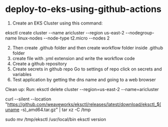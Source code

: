 # deploy-to-eks-using-github-actions

1. Create an EKS Cluster using this command:

eksctl create cluster --name aricluster --region us-east-2 --nodegroup-name linux-nodes --node-type t2.micro --nodes 2

2. Then create .github folder and then create workflow folder inside .github folder
3. create file with .yml extension and write the workflow code
4. Create a github repository
5. Create secrets in github repo
   Go to settings of repo
   click on secrets and variables
6. Test application by getting the dns name and going to a web browser

Clean up: Run: eksctl delete cluster --region=us-east-2 --name=aricluster

curl --silent --location "https://github.com/weaveworks/eksctl/releases/latest/download/eksctl_$(uname -s)_amd64.tar.gz" | tar xz -C /tmp

sudo mv /tmp/eksctl /usr/local/bin
eksctl version
